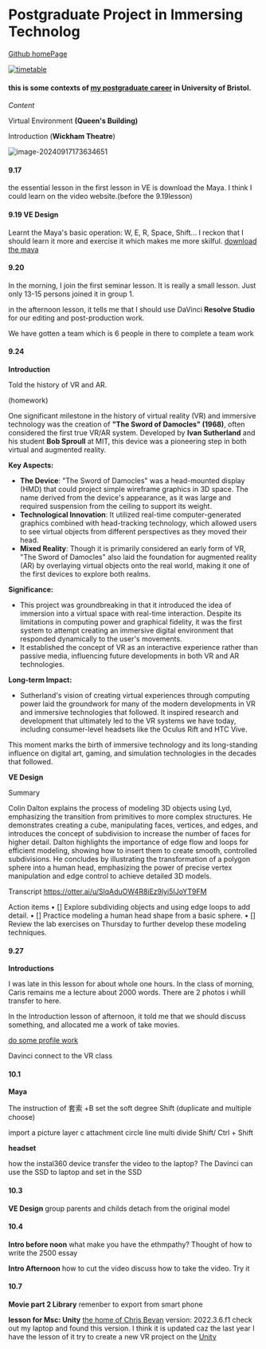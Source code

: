 # Postgraduate Project in Immersing Technolog
[Github homePage](https://github.com/hmy21)

[![timetable](C:\Users\Administrator\AppData\Roaming\Typora\typora-user-images\image-20240917173301239.png)]()

#### this is some contexts of [my postgraduate career](https://www.ole.bris.ac.uk/ultra/course) in University of Bristol.

*Content*

Virtual Environment  **(Queen's Building)**



Introduction  (**Wickham Theatre**)

![image-20240917173634651](C:\Users\Administrator\AppData\Roaming\Typora\typora-user-images\image-20240917173634651.png)




#### 9.17 

the essential lesson in the first lesson in VE is download the Maya. I think I could learn on the video website.(before the 9.19lesson)

#### 9.19 VE Design

Learnt the Maya's basic operation: W, E, R, Space, Shift... I reckon that I should learn it more and exercise it  which makes me more skilful.
[download the maya](https://www.autodesk.com/education/edu-software/overview)

#### 9.20    

In the morning, I join the first seminar lesson.  It is really a small lesson. Just only 13-15 persons joined it in group 1.

in the afternoon lesson, it tells me that I should use DaVinci **Resolve Studio** for our editing and post-production work.

We have gotten a team which is 6 people in there to complete a team work

#### 9.24 

**Introduction**

Told the history of VR and AR.

(homework)

One significant milestone in the history of virtual reality (VR) and immersive technology was the creation of **"The Sword of Damocles" (1968)**, often considered the first true VR/AR system. Developed by **Ivan Sutherland** and his student **Bob Sproull** at MIT, this device was a pioneering step in both virtual and augmented reality.

**Key Aspects:**

- **The Device**: "The Sword of Damocles" was a head-mounted display (HMD) that could project simple wireframe graphics in 3D space. The name derived from the device's appearance, as it was large and required suspension from the ceiling to support its weight.
- **Technological Innovation**: It utilized real-time computer-generated graphics combined with head-tracking technology, which allowed users to see virtual objects from different perspectives as they moved their head.
- **Mixed Reality**: Though it is primarily considered an early form of VR, "The Sword of Damocles" also laid the foundation for augmented reality (AR) by overlaying virtual objects onto the real world, making it one of the first devices to explore both realms.

**Significance:**

- This project was groundbreaking in that it introduced the idea of immersion into a virtual space with real-time interaction. Despite its limitations in computing power and graphical fidelity, it was the first system to attempt creating an immersive digital environment that responded dynamically to the user's movements.
- It established the concept of VR as an interactive experience rather than passive media, influencing future developments in both VR and AR technologies.

**Long-term Impact:**

- Sutherland's vision of creating virtual experiences through computing power laid the groundwork for many of the modern developments in VR and immersive technologies that followed. It inspired research and development that ultimately led to the VR systems we have today, including consumer-level headsets like the Oculus Rift and HTC Vive.

This moment marks the birth of immersive technology and its long-standing influence on digital art, gaming, and simulation technologies in the decades that followed.



**VE Design**

Summary

Colin Dalton explains the process of modeling 3D objects using Lyd, emphasizing the transition from primitives to more complex structures. He demonstrates creating a cube, manipulating faces, vertices, and edges, and introduces the concept of subdivision to increase the number of faces for higher detail. Dalton highlights the importance of edge flow and loops for efficient modeling, showing how to insert them to create smooth, controlled subdivisions. He concludes by illustrating the transformation of a polygon sphere into a human head, emphasizing the power of precise vertex manipulation and edge control to achieve detailed 3D models.

Transcript
https://otter.ai/u/SlqAduOW4R8iEz9lyi5IJoYT9FM

Action items
• [] Explore subdividing objects and using edge loops to add detail.
• [] Practice modeling a human head shape from a basic sphere.
• [] Review the lab exercises on Thursday to further develop these modeling techniques.


#### 9.27

**Introductions**

I was late in this lesson for about whole one hours.
In the class of morning, Caris remains me a lecture about 2000 words. There are 2 photos i whill transfer to here.

In the Introduction lesson of afternoon, it told me that we should discuss something, and allocated me a work of take movies.

  [do some profile work](https://github.com/github-education-experiences/launchpad-profile-readme)

Davinci connect to the VR class



#### 10.1

**Maya**

The instruction of 套索  +B set the soft degree Shift (duplicate and multiple choose) 

import a picture  layer  c attachment  circle line multi divide Shift/ Ctrl + Shift

**headset**

how the instal360 device transfer the video to the laptop? The Davinci can use the SSD to laptop and set in the SSD 

#### 10.3
**VE Design**
group parents and childs  detach from the original model 

#### 10.4
**Intro before noon** 
what make you have the ethmpathy?
Thought of how to write the 2500 essay

**Intro Afternoon**
how to cut the video
discuss how to take the video. Try it 

#### 10.7
**Movie part 2 Library**
remenber to export from smart phone 

**lesson for Msc: Unity** 
[the home of Chris Bevan](http://chrisbevan.co.uk/#work)
version: 2022.3.6.f1 check out my laptop and found this version. I think it is updated caz the last year I have the lesson of it 
try to create a new VR project on the [Unity](https://cloud.unity.com/)